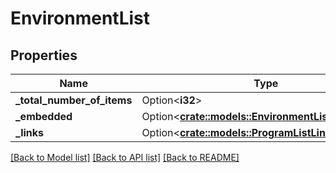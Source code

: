 # EnvironmentList

## Properties

Name | Type | Description | Notes
------------ | ------------- | ------------- | -------------
**_total_number_of_items** | Option<**i32**> |  | [optional]
**_embedded** | Option<[**crate::models::EnvironmentListEmbedded**](environmentList__embedded.md)> |  | [optional]
**_links** | Option<[**crate::models::ProgramListLinks**](programList__links.md)> |  | [optional]

[[Back to Model list]](../README.md#documentation-for-models) [[Back to API list]](../README.md#documentation-for-api-endpoints) [[Back to README]](../README.md)



